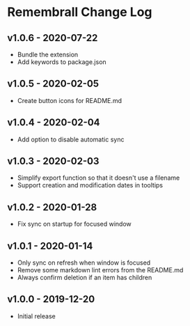 # Remembrall Change Log

## v1.0.6 - 2020-07-22

- Bundle the extension
- Add keywords to package.json

## v1.0.5 - 2020-02-05

- Create button icons for README.md

## v1.0.4 - 2020-02-04

- Add option to disable automatic sync

## v1.0.3 - 2020-02-03

- Simplify export function so that it doesn't use a filename
- Support creation and modification dates in tooltips

## v1.0.2 - 2020-01-28

- Fix sync on startup for focused window

## v1.0.1 - 2020-01-14

- Only sync on refresh when window is focused
- Remove some markdown lint errors from the README.md
- Always confirm deletion if an item has children

## v1.0.0 - 2019-12-20

- Initial release
